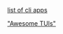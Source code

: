 [list of cli apps](https://github.com/toolleeo/cli-apps)

["Awesome TUIs"](https://github.com/rothgar/awesome-tuis)

